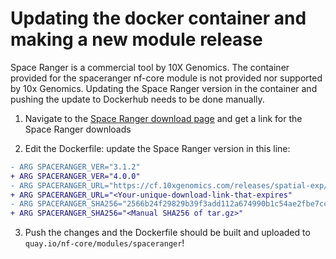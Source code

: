# Updating the docker container and making a new module release

Space Ranger is a commercial tool by 10X Genomics. The container provided for the spaceranger nf-core module is not provided nor supported by 10x Genomics. Updating the Space Ranger version in the container and pushing the update to Dockerhub needs to be done manually.

1. Navigate to the [Space Ranger download page](https://support.10xgenomics.com/spatial-gene-expression/software/downloads/latest) and get a link for the Space Ranger downloads

2. Edit the Dockerfile: update the Space Ranger version in this line:

```diff
- ARG SPACERANGER_VER="3.1.2"
+ ARG SPACERANGER_VER="4.0.0"
- ARG SPACERANGER_URL="https://cf.10xgenomics.com/releases/spatial-exp/spaceranger-3.1.2.tar.gz?Expires=1732608367&Key-Pair-Id=APKAI7S6A5RYOXBWRPDA&Signature=S4jcGCs5H0wLFfREhSc~AfuPIOXE~PW96kX9o2EyxZnmn1goUecgfEWTj67fL1DnZJBIa06kFdUdNpsMn2ustiSWOfXEgjlYQnxIcNnQIiEBGoQTHWphvx3LEQ6wtZnkWS80P6IcE0HJkIsgy04t6Sohih5cxY4jgytYsrAfZDYr5G3KKFwTfCKmhzMaXqW635yPbyQ8xEcQHK0QwviAx8-EFq-PE8UzC4QgUKi2MW-ivcfZkSDSfF8C3s7SgwDXIGIWv52mzeszenxMjN4KrWQotZ7ZpktzI0Vfpz0dNC17dQeDQUHj4LuNYbdh3RqsPKtqu3wjCe2Q7KiyoWnmaw__" \"
+ ARG SPACERANGER_URL="<Your-unique-download-link-that-expires"
- ARG SPACERANGER_SHA256="2566b24f29829b39f3add112a674990b1c54ae2fbe7ccb50a4c7dce9ccf152e6"
+ ARG SPACERANGER_SHA256="<Manual SHA256 of tar.gz>"
```

3. Push the changes and the Dockerfile should be built and uploaded to `quay.io/nf-core/modules/spaceranger`!
